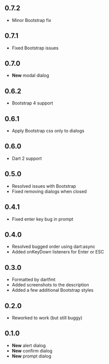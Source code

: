 ## 0.7.2
* Minor Bootstrap fix

## 0.7.1
* Fixed Bootstrap issues

## 0.7.0

* **New** modal dialog

## 0.6.2

* Bootstrap 4 support

## 0.6.1

* Apply Bootstrap css only to dialogs

## 0.6.0

* Dart 2 support

## 0.5.0

* Resolved issues with Bootstrap
* Fixed removing dialogs when closed

## 0.4.1

* Fixed enter key bug in prompt

## 0.4.0

* Resolved bugged order using dart:async
* Added onKeyDown listeners for Enter or ESC

## 0.3.0

* Formatted by dartfmt
* Added screenshots to the description
* Added a few additional Bootstrap styles

## 0.2.0

* Reworked to work (but still buggy)

## 0.1.0

* **New** alert dialog
* **New** confirm dialog
* **New** prompt dialog
